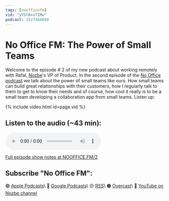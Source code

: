 ```yaml
---
tags: [noofficefm]
vid: "yYSt8xx7IMw"
podcast: 1527466890
---
```


# No Office FM: The Power of Small Teams

Welcome to the episode # 2 of my new podcast about working remotely with Rafal, [Nozbe][n]'s VP of Product. In the second episode of the [No Office podcast](/noofficefm) we talk about the power of small teams like ours. How small teams can build great relationships with their customers, how I regularly talk to them to get to know their needs and of course, how cool it really is to be a small team developing a collaboration app from small teams. Listen up:

{% include video.html id=page.vid %}

<!--More-->

## Listen to the audio (~43 min):

<audio controls>
<source src="https://media.transistor.fm/ba282cd0.mp3" type="audio/mpeg">
</audio>



[Full episode show notes at NOOFFICE.FM/2](https://nooffice.fm/2)

## Subscribe "No Office FM":

🟣 [Apple Podcasts](https://podcasts.apple.com/podcast/no-office/id1527466890)\\
🔵 [Google Podcasts](https://podcasts.google.com/feed/aHR0cHM6Ly9mZWVkcy50cmFuc2lzdG9yLmZtL25vb2ZmaWNl)\\
🟡 [RSS](https://nozbe.com/nooffice.rss)\\
🟠 [Overcast](https://overcast.fm/itunes1527466890/no-office)\\
🔴 [YouTube on Nozbe channel](https://youtube.com/NozbeCom)

[n]: https://michael.gratis/nozbe